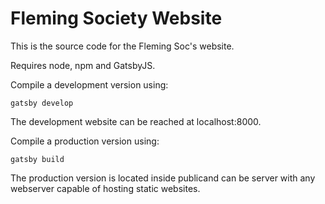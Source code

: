 # Fleming Society Website

This is the source code for the Fleming Soc's website.

Requires node, npm and GatsbyJS.

Compile a development version using:
 
 ```
 gatsby develop
 ```
 
 The development website can be reached at localhost:8000.
 
 Compile a production version using:
 
 ```
 gatsby build
 ```
 
 The production version is located inside publicand can be server with any webserver capable of hosting static websites.
